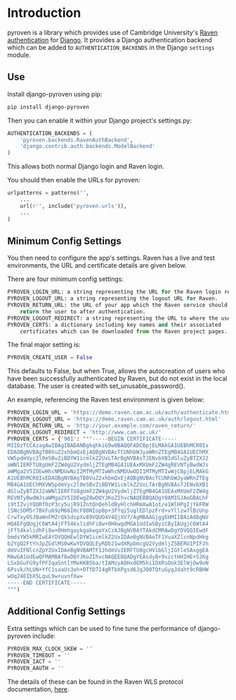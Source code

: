 # Introduction

pyroven is a library which provides use of Cambridge University's [Raven authentication](http://raven.cam.ac.uk/) for [Django](https://www.djangoproject.com/). It provides a Django authentication backend which can be added to `AUTHENTICATION_BACKENDS` in the Django `settings` module.

## Use

Install django-pyroven using pip:

```bash
pip install django-pyroven
```

Then you can enable it within your Django project's settings.py:

```python
AUTHENTICATION_BACKENDS = (
    'pyroven.backends.RavenAuthBackend',
    'django.contrib.auth.backends.ModelBackend'
)
```

This allows both normal Django login and Raven login.

You should then enable the URLs for pyroven:

````python
urlpatterns = patterns('',
    ...
    url(r'', include('pyroven.urls')),
    ...
)
````

## Minimum Config Settings

You then need to configure the app's settings. Raven has a live and test environments, the URL and certificate details are given below.

There are four minimum config settings:

```python
PYROVEN_LOGIN_URL: a string representing the URL for the Raven login redirect.
PYROVEN_LOGOUT_URL: a string representing the logout URL for Raven.
PYROVEN_RETURN_URL: the URL of your app which the Raven service should
    return the user to after authentication.
PYROVEN_LOGOUT_REDIRECT: a string representing the URL to where the user is redirected when she logs out of the app.
PYROVEN_CERTS: a dictionary including key names and their associated
    certificates which can be downloaded from the Raven project pages.
```

The final major setting is:

```python
PYROVEN_CREATE_USER = False
```

This defaults to False, but when True, allows the autocreation of users who have been successfully authenticated by Raven, but do not exist in the local database. The user is created with set_unusable_password().

An example, referencing the Raven test environment is given below:

```python
PYROVEN_LOGIN_URL = 'https://demo.raven.cam.ac.uk/auth/authenticate.html'
PYROVEN_LOGOUT_URL = 'https://demo.raven.cam.ac.uk/auth/logout.html'
PYROVEN_RETURN_URL = 'http://your.example.com/raven_return/'
PYROVEN_LOGOUT_REDIRECT = 'http://www.cam.ac.uk/'
PYROVEN_CERTS = {'901': """-----BEGIN CERTIFICATE-----
MIIDzTCCAzagAwIBAgIBADANBgkqhkiG9w0BAQQFADCBpjELMAkGA1UEBhMCR0Ix
EDAOBgNVBAgTB0VuZ2xhbmQxEjAQBgNVBAcTCUNhbWJyaWRnZTEgMB4GA1UEChMX
VW5pdmVyc2l0eSBvZiBDYW1icmlkZ2UxLTArBgNVBAsTJENvbXB1dGluZyBTZXJ2
aWNlIERFTU8gUmF2ZW4gU2VydmljZTEgMB4GA1UEAxMXUmF2ZW4gREVNTyBwdWJs
aWMga2V5IDEwHhcNMDUwNzI2MTMyMTIwWhcNMDUwODI1MTMyMTIwWjCBpjELMAkG
A1UEBhMCR0IxEDAOBgNVBAgTB0VuZ2xhbmQxEjAQBgNVBAcTCUNhbWJyaWRnZTEg
MB4GA1UEChMXVW5pdmVyc2l0eSBvZiBDYW1icmlkZ2UxLTArBgNVBAsTJENvbXB1
dGluZyBTZXJ2aWNlIERFTU8gUmF2ZW4gU2VydmljZTEgMB4GA1UEAxMXUmF2ZW4g
REVNTyBwdWJsaWMga2V5IDEwgZ8wDQYJKoZIhvcNAQEBBQADgY0AMIGJAoGBALhF
i9tIZvjYQQRfOzP3cy5ujR91ZntQnQehldByHlchHRmXwA1ot/e1WlHPgIjYkFRW
lSNcSDM5r7BkFu69zM66IHcF80NIopBp+3FYqi5uglEDlpzFrd+vYllzw7lBzUnp
CrwTxyO5JBaWnFMZrQkSdspXv89VQUO4V4QjXV7/AgMBAAGjggEHMIIBAzAdBgNV
HQ4EFgQUgjC6WtA4jFf54kxlidhFi8w+0HkwgdMGA1UdIwSByzCByIAUgjC6WtA4
jFf54kxlidhFi8w+0HmhgaykgakwgaYxCzAJBgNVBAYTAkdCMRAwDgYDVQQIEwdF
bmdsYW5kMRIwEAYDVQQHEwlDYW1icmlkZ2UxIDAeBgNVBAoTF1VuaXZlcnNpdHkg
b2YgQ2FtYnJpZGdlMS0wKwYDVQQLEyRDb21wdXRpbmcgU2VydmljZSBERU1PIFJh
dmVuIFNlcnZpY2UxIDAeBgNVBAMTF1JhdmVuIERFTU8gcHVibGljIGtleSAxggEA
MAwGA1UdEwQFMAMBAf8wDQYJKoZIhvcNAQEEBQADgYEAsdyB+9szctHHIHE+S2Kg
LSxbGuFG9yfPFIqaSntlYMxKKB5ba/tIAMzyAOHxdEM5hi1DXRsOok3ElWjOw9oN
6Psvk/hLUN+YfC1saaUs3oh+OTfD7I4gRTbXPgsd6JgJQ0TQtuGygJdaht9cRBHW
wOq24EIbX5LquL9w+uvnfXw=
-----END CERTIFICATE-----
""")
```

## Additional Config Settings

Extra settings which can be used to fine tune the performance of django-pyroven include: 

```python
PYROVEN_MAX_CLOCK_SKEW = ''
PYROVEN_TIMEOUT = ''
PYROVEN_IACT = ''
PYROVEN_AAUTH = ''
```

The details of these can be found in the Raven WLS protocol documentation, [here](http://raven.cam.ac.uk/project/waa2wls-protocol.txt).
